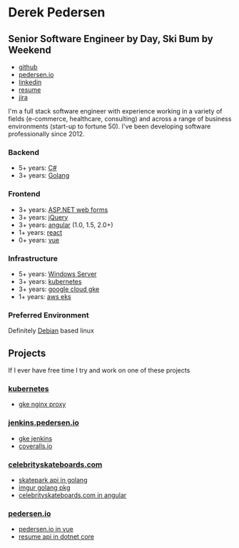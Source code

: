 # Derek Pedersen 

## **Senior Software Engineer** by Day, Ski Bum by Weekend ##

- [github](https://www.github.com/derekpedersen) 
- [pedersen.io](https://www.pedersen.io) 
- [linkedin](https://www.linkedin.com/in/derek-pedersen-67105415/)
- <a href="https://derek.pedersen.io/api/resume/download" target="_blank">resume</a>
- [jira](https://derekpedersen.atlassian.net/secure/RapidBoard.jspa?projectKey=DP&rapidView=7)

I'm a full stack software engineer with experience working in a variety of fields (e-commerce, healthcare, consulting) and across a range of business environments (start-up to fortune 50). I've been developing software professionally since 2012.

### Backend ###

- 5+ years: [C#](https://docs.microsoft.com/en-us/dotnet/csharp/)
- 3+ years: [Golang](https://golang.org/)

### Frontend ###

- 3+ years: [ASP.NET web forms](https://www.asp.net/web-forms)
- 3+ years: [jQuery](https://jquery.com/)
- 3+ years: [angular](https://angular.io/) (1.0, 1.5, 2.0+)
- 1+ years: [react](https://reactjs.org/)
- 0+ years: [vue](https://vuejs.org/)

### Infrastructure ###

- 5+ years: [Windows Server](https://en.wikipedia.org/wiki/Windows_Server)
- 3+ years: [kubernetes](https://kubernetes.io/)
- 3+ years: [google cloud gke](https://cloud.google.com/)
- 1+ years: [aws eks](https://aws.amazon.com/eks/)

### Preferred Environment ###

Definitely [Debian](https://www.debian.org/) based linux

## Projects ##

If I ever have free time I try and work on one of these projects

### [kubernetes](https://cloud.google.com/kubernetes-engine/) ###

- [gke nginx proxy](https://github.com/derekpedersen/gke-nginx-proxy)

### [jenkins.pedersen.io](https://jenkins.pedersen.io) ###

- [gke jenkins](https://github.com/derekpedersen/gke-jenkins)
- [coveralls.io](https://coveralls.io/github/derekpedersen)

### [celebrityskateboards.com](https://celebrityskateboards.com) ###

- [skatepark api in golang](https://github.com/derekpedersen/skatepark-api-go)
- [imgur golang pkg](https://github.com/derekpedersen/imgur-go)
- [celebrityskateboards.com in angular](https://github.com/derekpedersen/celebrityskateboards-spa-angular)

### [pedersen.io](https://pedersen.io) ###

- [pedersen.io in vue](https://github.com/derekpedersen/pedersen.io-spa-vue)
- [resume api in dotnet core](https://github.com/derekpedersen/resume-api-dotnetcore)